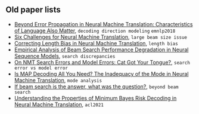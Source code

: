 
## Old paper lists

- [Beyond Error Propagation in Neural Machine Translation: Characteristics of Language Also Matter](https://aclanthology.org/D18-1396/), `decoding direction modeling` `emnlp2018`
- [Six Challenges for Neural Machine Translation](https://aclanthology.org/W17-3204.pdf), `large beam size issue`
- [Correcting Length Bias in Neural Machine Translation](https://aclanthology.org/W18-6322.pdf), `length bias`
- [Empirical Analysis of Beam Search Performance Degradation in Neural Sequence Models](http://proceedings.mlr.press/v97/cohen19a.html), `search discrepancies`
- [On NMT Search Errors and Model Errors: Cat Got Your Tongue?](https://aclanthology.org/D19-1331/), `search error vs model error`
- [Is MAP Decoding All You Need? The Inadequacy of the Mode in Neural Machine Translation](https://aclanthology.org/2020.coling-main.398/), `mode analysis`
- [If beam search is the answer, what was the question?](https://aclanthology.org/2020.emnlp-main.170/), `beyond beam search`
- [Understanding the Properties of Minimum Bayes Risk Decoding in Neural Machine Translation](https://arxiv.org/abs/2105.08504), `acl2021`
